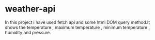 # weather-api
In this project i have used fetch api and some html DOM query method.It shows the temperature , maximum temperature , minimum temperature , humidity and pressure.
